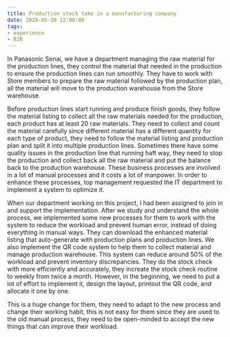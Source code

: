 ```yaml
---
title: Production stock take in a manufacturing company
date: 2020-05-30 22:00:00
tags: 
- experience
- B2B
---
```


In Panasonic Senai, we have a department managing the raw material for the production lines, they control the material that needed in the production to ensure the production lines can run smoothly. They have to work with Store members to prepare the raw material followed by the production plan, all the material will move to the production warehouse from the Store warehouse.

Before production lines start running and produce finish goods, they follow the material listing to collect all the raw materials needed for the production, each product has at least 20 raw materials. They need to collect and count the material carefully since different material has a different quantity for each type of product, they need to follow the material listing and production plan and split it into multiple production lines. Sometimes there have some quality issues in the production line that running haft way, they need to stop the production and collect back all the raw material and put the balance back to the production warehouse. These business processes are involved in a lot of manual processes and it costs a lot of manpower. In order to enhance these processes, top management requested the IT department to implement a system to optimize it.

When our department working on this project, I had been assigned to join in and support the implementation. After we study and understand the whole process, we implemented some new processes for them to work with the system to reduce the workload and prevent human error, instead of doing everything in manual ways. They can download the enhanced material listing that auto-generate with production plans and production lines. We also implement the QR code system to help them to collect material and manage production warehouse. This system can reduce around 50% of the workload and prevent inventory discrepancies. They do the stock check with more efficiently and accurately, they increate the stock check routine to weekly from twice a month. However, in the beginning, we need to put a lot of effort to implement it, design the layout, printout the QR code, and allocate it one by one.

This is a huge change for them, they need to adapt to the new process and change their working habit, this is not easy for them since they are used to the old manual process, they need to be open-minded to accept the new things that can improve their workload.